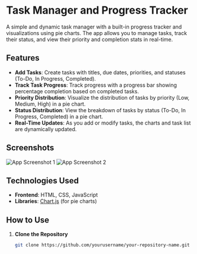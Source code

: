 # Task Manager and Progress Tracker

A simple and dynamic task manager with a built-in progress tracker and visualizations using pie charts. The app allows you to manage tasks, track their status, and view their priority and completion stats in real-time.

## Features
- **Add Tasks**: Create tasks with titles, due dates, priorities, and statuses (To-Do, In Progress, Completed).
- **Track Task Progress**: Track progress with a progress bar showing percentage completion based on completed tasks.
- **Priority Distribution**: Visualize the distribution of tasks by priority (Low, Medium, High) in a pie chart.
- **Status Distribution**: View the breakdown of tasks by status (To-Do, In Progress, Completed) in a pie chart.
- **Real-Time Updates**: As you add or modify tasks, the charts and task list are dynamically updated.

## Screenshots
![App Screenshot 1](./screenshot1.png)
![App Screenshot 2](./screenshot2.png)

## Technologies Used
- **Frontend**: HTML, CSS, JavaScript
- **Libraries**: [Chart.js](https://www.chartjs.org/) (for pie charts)

## How to Use
1. **Clone the Repository**
   ```bash
   git clone https://github.com/yourusername/your-repository-name.git
